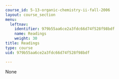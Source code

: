 ```yaml
---
course_id: 5-13-organic-chemistry-ii-fall-2006
layout: course_section
menu:
  leftnav:
    identifier: 979b55aa6ce2a3fdc66d74f528f98bdf
    name: Readings
    weight: 30
title: Readings
type: course
uid: 979b55aa6ce2a3fdc66d74f528f98bdf

---
```

None